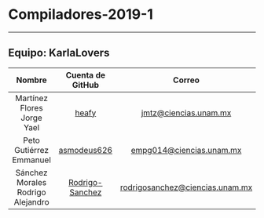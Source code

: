 # Compiladores-2019-1
-------------------------------------------------------------------------------------------------------------

## Equipo: KarlaLovers

|               Nombre              |                    Cuenta de GitHub                   |               Correo              |
|:---------------------------------:|:-----------------------------------------------------:|:---------------------------------:|
|     Martínez Flores Jorge Yael    |           [heafy](https://github.com/heafy)           |      <jmtz@ciencias.unam.mx>      |
|      Peto Gutiérrez Emmanuel      |     [asmodeus626](https://github.com/asmodeus626)     |     <empg014@ciencias.unam.mx>    |
| Sánchez Morales Rodrigo Alejandro | [Rodrigo-Sanchez](https://github.com/Rodrigo-Sanchez) | <rodrigosanchez@ciencias.unam.mx> |